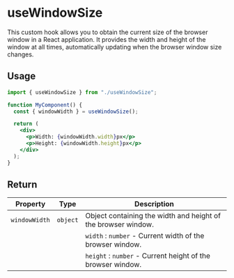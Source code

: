 # useWindowSize

This custom hook allows you to obtain the current size of the browser window in a React application. It provides the width and height of the window at all times, automatically updating when the browser window size changes.

## Usage

```jsx
import { useWindowSize } from "./useWindowSize";

function MyComponent() {
  const { windowWidth } = useWindowSize();

  return (
    <div>
      <p>Width: {windowWidth.width}px</p>
      <p>Height: {windowWidth.height}px</p>
    </div>
  );
}
```

## Return

| Property      | Type     | Description                                                   |
| ------------- | -------- | ------------------------------------------------------------- |
| `windowWidth` | `object` | Object containing the width and height of the browser window. |
|               |          | `width` : `number` - Current width of the browser window.     |
|               |          | `height` : `number` - Current height of the browser window.   |
